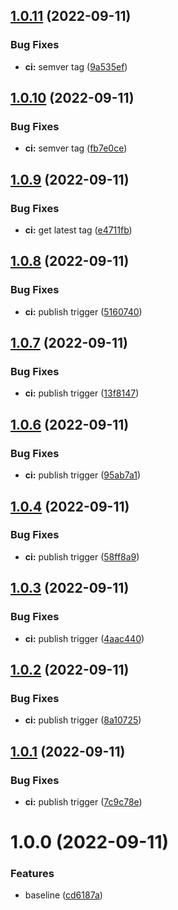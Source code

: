 ## [1.0.11](https://github.com/Savid/enode-discoverer/compare/v1.0.10...v1.0.11) (2022-09-11)


### Bug Fixes

* **ci:** semver tag ([9a535ef](https://github.com/Savid/enode-discoverer/commit/9a535efea0b4985516be975b06dc93fa8f9db855))

## [1.0.10](https://github.com/Savid/enode-discoverer/compare/v1.0.9...v1.0.10) (2022-09-11)


### Bug Fixes

* **ci:** semver tag ([fb7e0ce](https://github.com/Savid/enode-discoverer/commit/fb7e0ce0d4f4ef56c7e4667ca1919f56bb50d337))

## [1.0.9](https://github.com/Savid/enode-discoverer/compare/v1.0.8...v1.0.9) (2022-09-11)


### Bug Fixes

* **ci:** get latest tag ([e4711fb](https://github.com/Savid/enode-discoverer/commit/e4711fb5825854e80ac109e5a5568899bb47369f))

## [1.0.8](https://github.com/Savid/enode-discoverer/compare/v1.0.7...v1.0.8) (2022-09-11)


### Bug Fixes

* **ci:** publish trigger ([5160740](https://github.com/Savid/enode-discoverer/commit/51607404d37575d6dde4be942b4aa5b8a288e6d6))

## [1.0.7](https://github.com/Savid/enode-discoverer/compare/v1.0.6...v1.0.7) (2022-09-11)


### Bug Fixes

* **ci:** publish trigger ([13f8147](https://github.com/Savid/enode-discoverer/commit/13f814744045054d9213c679cf9ff7c7593a9272))

## [1.0.6](https://github.com/Savid/enode-discoverer/compare/v1.0.5...v1.0.6) (2022-09-11)


### Bug Fixes

* **ci:** publish trigger ([95ab7a1](https://github.com/Savid/enode-discoverer/commit/95ab7a1c6eb075cae8e38645405b876c8878600f))

## [1.0.4](https://github.com/Savid/enode-discoverer/compare/v1.0.3...v1.0.4) (2022-09-11)


### Bug Fixes

* **ci:** publish trigger ([58ff8a9](https://github.com/Savid/enode-discoverer/commit/58ff8a94678562be5f24dd1e4d0cfb81bb9f8d6c))

## [1.0.3](https://github.com/Savid/enode-discoverer/compare/v1.0.2...v1.0.3) (2022-09-11)


### Bug Fixes

* **ci:** publish trigger ([4aac440](https://github.com/Savid/enode-discoverer/commit/4aac44034426274315669bc7912ee43b7db0d166))

## [1.0.2](https://github.com/Savid/enode-discoverer/compare/v1.0.1...v1.0.2) (2022-09-11)


### Bug Fixes

* **ci:** publish trigger ([8a10725](https://github.com/Savid/enode-discoverer/commit/8a10725cb0c15a8b7f9206119de07ce5da849ca2))

## [1.0.1](https://github.com/Savid/enode-discoverer/compare/v1.0.0...v1.0.1) (2022-09-11)


### Bug Fixes

* **ci:** publish trigger ([7c9c78e](https://github.com/Savid/enode-discoverer/commit/7c9c78edc61914486001fa791e2deb5755bb3a07))

# 1.0.0 (2022-09-11)


### Features

* baseline ([cd6187a](https://github.com/Savid/enode-discoverer/commit/cd6187a07dbc49515bffdddf754a87b4a7db89fc))
